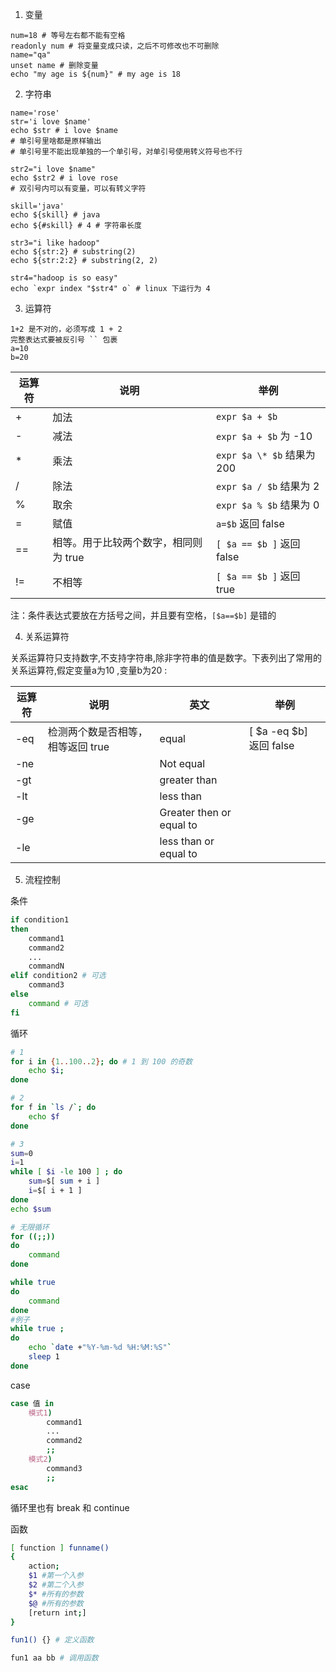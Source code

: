 1. 变量

```shell
num=18 # 等号左右都不能有空格
readonly num # 将变量变成只读，之后不可修改也不可删除
name="qa"
unset name # 删除变量
echo "my age is ${num}" # my age is 18
```

2. 字符串

```shell
name='rose'
str='i love $name'
echo $str # i love $name
# 单引号里啥都是原样输出
# 单引号里不能出现单独的一个单引号，对单引号使用转义符号也不行

str2="i love $name"
echo $str2 # i love rose
# 双引号内可以有变量，可以有转义字符

skill='java'
echo ${skill} # java
echo ${#skill} # 4 # 字符串长度

str3="i like hadoop"
echo ${str:2} # substring(2)
echo ${str:2:2} # substring(2, 2)

str4="hadoop is so easy"
echo `expr index "$str4" o` # linux 下运行为 4
```

3. 运算符

```shell
1+2 是不对的，必须写成 1 + 2
完整表达式要被反引号 `` 包裹
a=10
b=20
```

| 运算符 | 说明                                  | 举例                       |
| ------ | ------------------------------------- | -------------------------- |
| +      | 加法                                  | `expr $a + $b`             |
| -      | 减法                                  | `expr $a + $b` 为 -10      |
| *      | 乘法                                  | `expr $a \* $b` 结果为 200 |
| /      | 除法                                  | `expr $a / $b` 结果为 2    |
| %      | 取余                                  | `expr $a % $b` 结果为 0    |
| =      | 赋值                                  | `a=$b` 返回 false          |
| ==     | 相等。用于比较两个数字，相同则为 true | `[ $a == $b ]` 返回 false  |
| !=     | 不相等                                | `[ $a == $b ]` 返回 true   |

注：条件表达式要放在方括号之间，并且要有空格，`[$a==$b]` 是错的

4. 关系运算符

关系运算符只支持数字,不支持字符串,除非字符串的值是数字。下表列出了常用的关系运算符,假定变量a为10 ,变量b为20 :

| 运算符 | 说明                              | 英文                     | 举例                      |
| ------ | --------------------------------- | ------------------------ | ------------------------- |
| -eq    | 检测两个数是否相等，相等返回 true | equal                    | [ \$a -eq \$b] 返回 false |
| -ne    |                                   | Not equal                |                           |
| -gt    |                                   | greater than             |                           |
| -lt    |                                   | less than                |                           |
| -ge    |                                   | Greater then or equal to |                           |
| -le    |                                   | less than or equal to    |                           |

5. 流程控制

条件

```bash
if condition1
then
	command1
	command2
	...
	commandN
elif condition2 # 可选
	command3
else
	command # 可选
fi
```

循环

```bash
# 1
for i in {1..100..2}; do # 1 到 100 的奇数
	echo $i;
done

# 2
for f in `ls /`; do
	echo $f
done

# 3
sum=0
i=1
while [ $i -le 100 ] ; do
	sum=$[ sum + i ]
	i=$[ i + 1 ]
done
echo $sum

# 无限循环
for ((;;))
do
	command
done

while true
do
	command
done
#例子
while true ;
do
	echo `date +"%Y-%m-%d %H:%M:%S"`
	sleep 1
done
```

case

```bash
case 值 in
	模式1)
		command1
		...
		command2
		;;
	模式2)
		command3
		;;
esac
```

循环里也有 break 和 continue

函数

```bash
[ function ] funname() 
{
	action;
	$1 #第一个入参
	$2 #第二个入参
	$* #所有的参数
	$@ #所有的参数
	[return int;]
}

fun1() {} # 定义函数

fun1 aa bb # 调用函数
```

